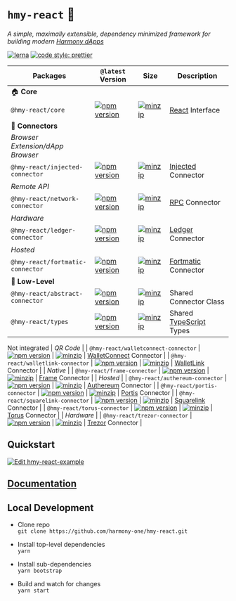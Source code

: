 # `hmy-react` 🧰

_A simple, maximally extensible, dependency minimized framework for building modern [Harmony dApps](https://docs.harmony.one/home/developers)_

[![lerna](https://img.shields.io/badge/maintained%20with-lerna-cc00ff.svg)](https://lerna.js.org/)
[![code style: prettier](https://img.shields.io/badge/code_style-prettier-ff69b4.svg?style=flat-square)](https://github.com/prettier/prettier)

| Packages                              | `@latest` Version                                                                                                                                                         | Size                                                                                                                                                                                 | Description                                                                         |
| ------------------------------------- | ------------------------------------------------------------------------------------------------------------------------------------------------------------------------- | ------------------------------------------------------------------------------------------------------------------------------------------------------------------------------------ | ----------------------------------------------------------------------------------- |
| 🏠 **Core**                           |
| `@hmy-react/core`                    | [![npm version](https://img.shields.io/npm/v/@hmy-react/core/latest.svg)](https://www.npmjs.com/package/@hmy-react/core/v/latest)                                       | [![minzip](https://img.shields.io/bundlephobia/minzip/@hmy-react/core/latest.svg)](https://bundlephobia.com/result?p=@hmy-react/core@latest)                                       | [React](https://reactjs.org/) Interface                                             |
| 🔌 **Connectors**                     |
| _Browser Extension/dApp Browser_      |
| `@hmy-react/injected-connector`      | [![npm version](https://img.shields.io/npm/v/@hmy-react/injected-connector/latest.svg)](https://www.npmjs.com/package/@hmy-react/injected-connector/v/latest)           | [![minzip](https://img.shields.io/bundlephobia/minzip/@hmy-react/injected-connector/latest.svg)](https://bundlephobia.com/result?p=@hmy-react/injected-connector@latest)           | [Injected](https://github.com/ethereum/EIPs/blob/master/EIPS/eip-1193.md) Connector |
| _Remote API_                          |
| `@hmy-react/network-connector`       | [![npm version](https://img.shields.io/npm/v/@hmy-react/network-connector/latest.svg)](https://www.npmjs.com/package/@hmy-react/network-connector/v/latest)             | [![minzip](https://img.shields.io/bundlephobia/minzip/@hmy-react/network-connector/latest.svg)](https://bundlephobia.com/result?p=@hmy-react/network-connector@latest)             | [RPC](https://github.com/ethereum/wiki/wiki/JSON-RPC) Connector                     |
| _Hardware_                            |
| `@hmy-react/ledger-connector`        | [![npm version](https://img.shields.io/npm/v/@hmy-react/ledger-connector/latest.svg)](https://www.npmjs.com/package/@hmy-react/ledger-connector/v/latest)               | [![minzip](https://img.shields.io/bundlephobia/minzip/@hmy-react/ledger-connector/latest.svg)](https://bundlephobia.com/result?p=@hmy-react/ledger-connector@latest)               | [Ledger](https://www.ledger.com/) Connector                                         |
| _Hosted_                              |
| `@hmy-react/fortmatic-connector`     | [![npm version](https://img.shields.io/npm/v/@hmy-react/fortmatic-connector/latest.svg)](https://www.npmjs.com/package/@hmy-react/fortmatic-connector/v/latest)         | [![minzip](https://img.shields.io/bundlephobia/minzip/@hmy-react/fortmatic-connector/latest.svg)](https://bundlephobia.com/result?p=@hmy-react/fortmatic-connector@latest)         | [Fortmatic](https://fortmatic.com/) Connector                                       |
| 🐉 **Low-Level**                      |
| `@hmy-react/abstract-connector`      | [![npm version](https://img.shields.io/npm/v/@hmy-react/abstract-connector/latest.svg)](https://www.npmjs.com/package/@hmy-react/abstract-connector/v/latest)           | [![minzip](https://img.shields.io/bundlephobia/minzip/@hmy-react/abstract-connector/latest.svg)](https://bundlephobia.com/result?p=@hmy-react/abstract-connector@latest)           | Shared Connector Class                                                              |
| `@hmy-react/types`                   | [![npm version](https://img.shields.io/npm/v/@hmy-react/types/latest.svg)](https://www.npmjs.com/package/@hmy-react/types/v/latest)                                     | [![minzip](https://img.shields.io/bundlephobia/minzip/@hmy-react/types/latest.svg)](https://bundlephobia.com/result?p=@hmy-react/types@latest)                                     | Shared [TypeScript](https://www.typescriptlang.org/) Types                          |

Not integrated
| _QR Code_                             |
| `@hmy-react/walletconnect-connector` | [![npm version](https://img.shields.io/npm/v/@hmy-react/walletconnect-connector/latest.svg)](https://www.npmjs.com/package/@hmy-react/walletconnect-connector/v/latest) | [![minzip](https://img.shields.io/bundlephobia/minzip/@hmy-react/walletconnect-connector/latest.svg)](https://bundlephobia.com/result?p=@hmy-react/walletconnect-connector@latest) | [WalletConnect](https://walletconnect.org/) Connector                               |
| `@hmy-react/walletlink-connector`    | [![npm version](https://img.shields.io/npm/v/@hmy-react/walletlink-connector/latest.svg)](https://www.npmjs.com/package/@hmy-react/walletlink-connector/v/latest)       | [![minzip](https://img.shields.io/bundlephobia/minzip/@hmy-react/walletlink-connector/latest.svg)](https://bundlephobia.com/result?p=@hmy-react/walletlink-connector@latest)       | [WalletLink](https://www.walletlink.org/#/) Connector                               |
| _Native_                              |
| `@hmy-react/frame-connector`         | [![npm version](https://img.shields.io/npm/v/@hmy-react/frame-connector/latest.svg)](https://www.npmjs.com/package/@hmy-react/frame-connector/v/latest)                 | [![minzip](https://img.shields.io/bundlephobia/minzip/@hmy-react/frame-connector/latest.svg)](https://bundlephobia.com/result?p=@hmy-react/frame-connector@latest)                 | [Frame](https://frame.sh/) Connector                                                |
| _Hosted_                              |
| `@hmy-react/authereum-connector`     | [![npm version](https://img.shields.io/npm/v/@hmy-react/authereum-connector/latest.svg)](https://www.npmjs.com/package/@hmy-react/authereum-connector/v/latest)         | [![minzip](https://img.shields.io/bundlephobia/minzip/@hmy-react/authereum-connector/latest.svg)](https://bundlephobia.com/result?p=@hmy-react/authereum-connector@latest)         | [Authereum](https://authereum.org/) Connector                                       |
| `@hmy-react/portis-connector`        | [![npm version](https://img.shields.io/npm/v/@hmy-react/portis-connector/latest.svg)](https://www.npmjs.com/package/@hmy-react/portis-connector/v/latest)               | [![minzip](https://img.shields.io/bundlephobia/minzip/@hmy-react/portis-connector/latest.svg)](https://bundlephobia.com/result?p=@hmy-react/portis-connector@latest)               | [Portis](https://www.portis.io/) Connector                                          |
| `@hmy-react/squarelink-connector`    | [![npm version](https://img.shields.io/npm/v/@hmy-react/squarelink-connector/latest.svg)](https://www.npmjs.com/package/@hmy-react/squarelink-connector/v/latest)       | [![minzip](https://img.shields.io/bundlephobia/minzip/@hmy-react/squarelink-connector/latest.svg)](https://bundlephobia.com/result?p=@hmy-react/squarelink-connector@latest)       | [Squarelink](https://squarelink.com/) Connector                                     |
| `@hmy-react/torus-connector`         | [![npm version](https://img.shields.io/npm/v/@hmy-react/torus-connector/latest.svg)](https://www.npmjs.com/package/@hmy-react/torus-connector/v/latest)                 | [![minzip](https://img.shields.io/bundlephobia/minzip/@hmy-react/torus-connector/latest.svg)](https://bundlephobia.com/result?p=@hmy-react/torus-connector@latest)                 | [Torus](https://tor.us/) Connector                                                  |
| _Hardware_                            |
| `@hmy-react/trezor-connector`        | [![npm version](https://img.shields.io/npm/v/@hmy-react/trezor-connector/latest.svg)](https://www.npmjs.com/package/@hmy-react/trezor-connector/v/latest)               | [![minzip](https://img.shields.io/bundlephobia/minzip/@hmy-react/trezor-connector/latest.svg)](https://bundlephobia.com/result?p=@hmy-react/trezor-connector@latest)               | [Trezor](https://trezor.io/) Connector                                              |

## Quickstart

[![Edit hmy-react-example](https://codesandbox.io/static/img/play-codesandbox.svg)](https://codesandbox.io/s/github/harmony-one/hmy-react/tree/v6/example?fontsize=14&hidenavigation=1&theme=dark)

## [Documentation](docs)

## Local Development

- Clone repo\
  `git clone https://github.com/harmony-one/hmy-react.git`

- Install top-level dependencies\
  `yarn`

- Install sub-dependencies\
  `yarn bootstrap`

- Build and watch for changes\
  `yarn start`
